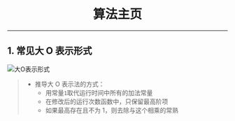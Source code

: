 <div align = "center"><h1>算法主页</h1></div>

<hr/>

## 1. 常见大 O 表示形式

![大O表示形式](https://img-blog.csdnimg.cn/dc00941cf579413582aefa2a02aa3c31.jpeg#pic_center)

> - 推导大 O 表示法的方式：
>   - 用常量`1`取代运行时间中所有的加法常量
>   - 在修改后的运行次数函数中，只保留最高阶项
>   - 如果最高存在且不为 1，则去除与这个相乘的常熟
